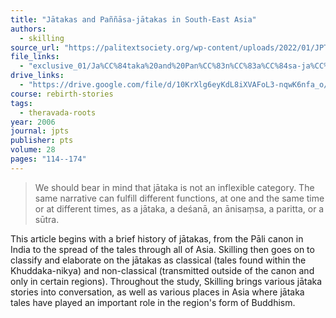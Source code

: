 ```yaml
---
title: "Jātakas and Paññāsa-jātakas in South-East Asia"
authors:
  - skilling
source_url: "https://palitextsociety.org/wp-content/uploads/2022/01/JPTS_28_2006.pdf"
file_links:
  - "exclusive_01/Ja%CC%84taka%20and%20Pan%CC%83n%CC%83a%CC%84sa-ja%CC%84taka%20in%20South-East%20Asia%20-%20Peter%20Skilling.pdf"
drive_links:
  - "https://drive.google.com/file/d/10KrXlg6eyKdL8iXVAFoL3-nqwK6nfa_o/view?usp=sharing"
course: rebirth-stories
tags:
  - theravada-roots
year: 2006
journal: jpts
publisher: pts
volume: 28
pages: "114--174"
---
```


> We should bear in mind that jātaka is not an inflexible category. The same narrative can fulfill different functions, at one and the same time or at different times, as a jātaka, a deśanā, an ānisaṃsa, a paritta, or a sūtra.

This article begins with a brief history of jātakas, from the Pāli canon in India to the spread of the tales through all of Asia. Skilling then goes on to classify and elaborate on the jātakas as classical (tales found within the Khuddaka-nikya) and non-classical (transmitted outside of the canon and only in certain regions). Throughout the study, Skilling brings various jātaka stories into conversation, as well as various places in Asia where jātaka tales have played an important role in the region's form of Buddhism.
